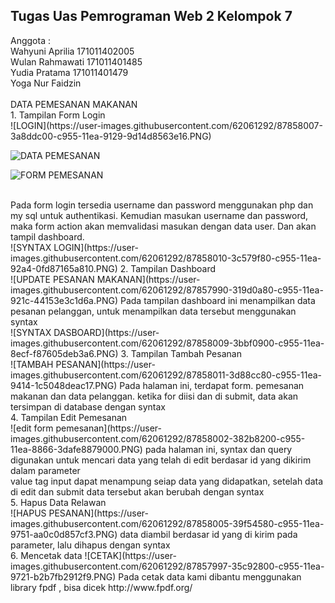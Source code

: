 <h2>Tugas Uas Pemrograman Web 2 Kelompok 7 </br></h2>
Anggota :</br>
Wahyuni Aprilia 171011402005 </br>
Wulan Rahmawati 171011401485 </br>
Yudia Pratama 171011401479 </br>
Yoga Nur Faidzin </br>
</br>
DATA PEMESANAN MAKANAN </br>
1. Tampilan Form Login </br>
![LOGIN](https://user-images.githubusercontent.com/62061292/87858007-3a8ddc00-c955-11ea-9129-9d14d8563e16.PNG)



![DATA PEMESANAN](https://user-images.githubusercontent.com/62061292/87857998-3661be80-c955-11ea-83df-6a263693d838.PNG)

![FORM PEMESANAN](https://user-images.githubusercontent.com/62061292/87858003-38c41880-c955-11ea-945c-8a6711081a4b.PNG)

</br>
Pada form login tersedia username dan password menggunakan php dan my sql untuk authentikasi. Kemudian masukan username dan password, maka form action akan memvalidasi masukan dengan data user. Dan akan tampil dashboard. <br>
![SYNTAX LOGIN](https://user-images.githubusercontent.com/62061292/87858010-3c579f80-c955-11ea-92a4-0fd87165a810.PNG)
2. Tampilan Dashboard </br>
![UPDATE PESANAN MAKANAN](https://user-images.githubusercontent.com/62061292/87857990-319d0a80-c955-11ea-921c-44153e3c1d6a.PNG)
Pada tampilan dashboard ini menampilkan data pesanan pelanggan, untuk menampilkan data tersebut menggunakan syntax </br>
![SYNTAX DASBOARD](https://user-images.githubusercontent.com/62061292/87858009-3bbf0900-c955-11ea-8ecf-f87605deb3a6.PNG)
3. Tampilan Tambah Pesanan </br>
![TAMBAH PESANAN](https://user-images.githubusercontent.com/62061292/87858011-3d88cc80-c955-11ea-9414-1c5048deac17.PNG)
Pada halaman ini, terdapat form. pemesanan makanan dan data pelanggan. ketika for diisi dan di submit, data akan tersimpan di database dengan syntax </br>
4. Tampilan Edit Pemesanan </br>
![edit form pemesanan](https://user-images.githubusercontent.com/62061292/87858002-382b8200-c955-11ea-8866-3dafe8879000.PNG)
pada halaman ini, syntax dan query digunakan untuk mencari data yang telah di edit berdasar id yang dikirim dalam parameter </br>
value tag input dapat menampung seiap data yang didapatkan, setelah data di edit dan submit data tersebut akan berubah dengan syntax </br>
5. Hapus Data Relawan </br>
![HAPUS PESANAN](https://user-images.githubusercontent.com/62061292/87858005-39f54580-c955-11ea-9751-aa0c0d857cf3.PNG)
data diambil berdasar id yang di kirim pada parameter, lalu dihapus dengan syntax </br>
6. Mencetak data 
![CETAK](https://user-images.githubusercontent.com/62061292/87857997-35c92800-c955-11ea-9721-b2b7fb2912f9.PNG)
Pada cetak data kami dibantu menggunakan library fpdf , bisa dicek http://www.fpdf.org/
